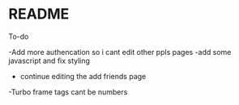 # README

To-do

-Add more authencation so i cant edit other ppls pages
-add some javascript and fix styling
- continue editing the add friends page

-Turbo frame tags cant be numbers